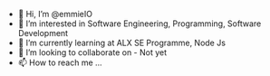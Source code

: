 - 👋 Hi, I’m @emmieIO
- 👀 I’m interested in Software Engineering, Programming, Software Development
- 🌱 I’m currently learning at ALX SE Programme, Node Js
- 💞️ I’m looking to collaborate on - Not yet
- 📫 How to reach me ...

<!---
emmieIO/emmieIO is a ✨ special ✨ repository because its `README.md` (this file) appears on your GitHub profile.
You can click the Preview link to take a look at your changes.
--->
